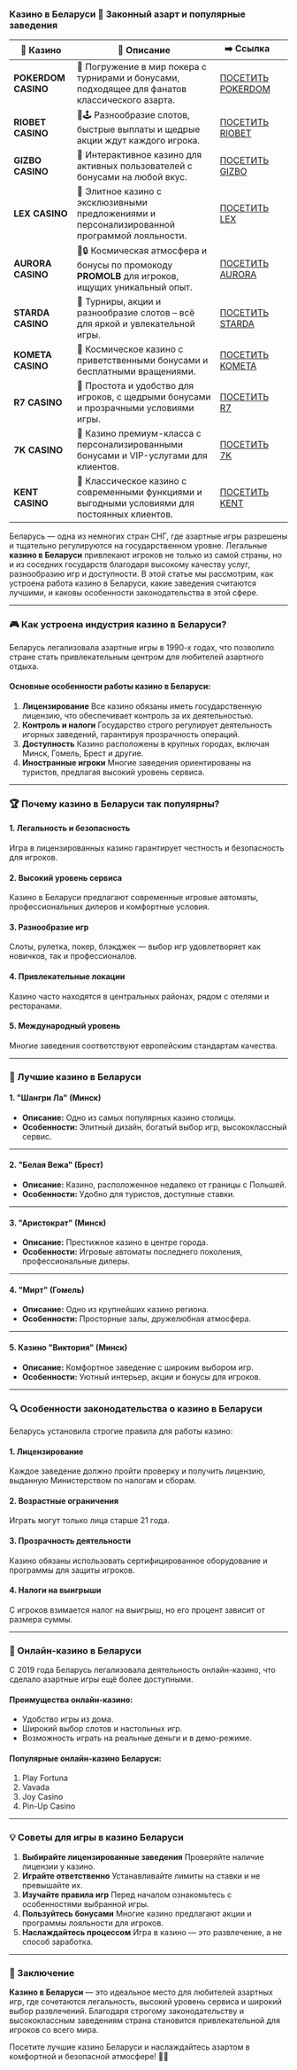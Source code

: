 ### Казино в Беларуси 🎰 Законный азарт и популярные заведения
| 🎰 Казино           | 📜 Описание                                                                                       | ➡️ Ссылка                                                                                          |   |
| ------------------- | ------------------------------------------------------------------------------------------------- | -------------------------------------------------------------------------------------------------- | - |
| **POKERDOM CASINO** | 🎲 Погружение в мир покера с турнирами и бонусами, подходящее для фанатов классического азарта.   | [ПОСЕТИТЬ POKERDOM](https://brandplay.link/FwVc4f)                                                 |   |
| **RIOBET CASINO**   | 🌟🕹️ Разнообразие слотов, быстрые выплаты и щедрые акции ждут каждого игрока.                    | [ПОСЕТИТЬ RIOBET](https://brandplay.link/TnjsxFvH)                                                 |   |
| **GIZBO CASINO**    | 🚀 Интерактивное казино для активных пользователей с бонусами на любой вкус.                      | [ПОСЕТИТЬ GIZBO](https://brandplay.link/rvzLrVLp)                                                  |   |
| **LEX CASINO**      | 🎰 Элитное казино с эксклюзивными предложениями и персонализированной программой лояльности.      | [ПОСЕТИТЬ LEX](https://brandplay.link/VMqNXPFs)                                                    |   |
| **AURORA CASINO**   | 🌌🔒 Космическая атмосфера и бонусы по промокоду **PROMOLB** для игроков, ищущих уникальный опыт. | [ПОСЕТИТЬ AURORA](https://10trafic-stat2.com/click/668546556bcc6313411604bc/6766/13031/subaccount) |   |
| **STARDA CASINO**   | 🌠 Турниры, акции и разнообразие слотов – всё для яркой и увлекательной игры.                     | [ПОСЕТИТЬ STARDA](https://brandplay.link/HDcDrxLk)                                                 |   |
| **KOMETA CASINO**   | 💫 Космическое казино с приветственными бонусами и бесплатными вращениями.                        | [ПОСЕТИТЬ KOMETA](https://brandplay.link/jHzFFYGv)                                                 |   |
| **R7 CASINO**       | 🎯 Простота и удобство для игроков, с щедрыми бонусами и прозрачными условиями игры.              | [ПОСЕТИТЬ R7](https://brandplay.link/dByFXP7h)                                                     |   |
| **7K CASINO**       | 💎 Казино премиум-класса с персонализированными бонусами и VIP-услугами для клиентов.             | [ПОСЕТИТЬ 7K](https://brandplay.link/dd46bNgD)                                                     |   |
| **KENT CASINO**     | 🎲 Классическое казино с современными функциями и выгодными условиями для постоянных клиентов.    | [ПОСЕТИТЬ KENT](https://brandplay.link/XRH1g6Vb)                                                   |   |

Беларусь — одна из немногих стран СНГ, где азартные игры разрешены и тщательно регулируются на государственном уровне. Легальные **казино в Беларуси** привлекают игроков не только из самой страны, но и из соседних государств благодаря высокому качеству услуг, разнообразию игр и доступности. В этой статье мы рассмотрим, как устроена работа казино в Беларуси, какие заведения считаются лучшими, и каковы особенности законодательства в этой сфере.

***

### 🎮 Как устроена индустрия казино в Беларуси?

Беларусь легализовала азартные игры в 1990-х годах, что позволило стране стать привлекательным центром для любителей азартного отдыха.

#### **Основные особенности работы казино в Беларуси:**

1. **Лицензирование**
   Все казино обязаны иметь государственную лицензию, что обеспечивает контроль за их деятельностью.
2. **Контроль и налоги**
   Государство строго регулирует деятельность игорных заведений, гарантируя прозрачность операций.
3. **Доступность**
   Казино расположены в крупных городах, включая Минск, Гомель, Брест и другие.
4. **Иностранные игроки**
   Многие заведения ориентированы на туристов, предлагая высокий уровень сервиса.

***

### 🏆 Почему казино в Беларуси так популярны?

#### **1. Легальность и безопасность**

Игра в лицензированных казино гарантирует честность и безопасность для игроков.

#### **2. Высокий уровень сервиса**

Казино в Беларуси предлагают современные игровые автоматы, профессиональных дилеров и комфортные условия.

#### **3. Разнообразие игр**

Слоты, рулетка, покер, блэкджек — выбор игр удовлетворяет как новичков, так и профессионалов.

#### **4. Привлекательные локации**

Казино часто находятся в центральных районах, рядом с отелями и ресторанами.

#### **5. Международный уровень**

Многие заведения соответствуют европейским стандартам качества.

***

### 🌟 Лучшие казино в Беларуси

#### **1. "Шангри Ла" (Минск)**

* **Описание:** Одно из самых популярных казино столицы.
* **Особенности:** Элитный дизайн, богатый выбор игр, высококлассный сервис.

***

#### **2. "Белая Вежа" (Брест)**

* **Описание:** Казино, расположенное недалеко от границы с Польшей.
* **Особенности:** Удобно для туристов, доступные ставки.

***

#### **3. "Аристократ" (Минск)**

* **Описание:** Престижное казино в центре города.
* **Особенности:** Игровые автоматы последнего поколения, профессиональные дилеры.

***

#### **4. "Мирт" (Гомель)**

* **Описание:** Одно из крупнейших казино региона.
* **Особенности:** Просторные залы, дружелюбная атмосфера.

***

#### **5. Казино "Виктория" (Минск)**

* **Описание:** Комфортное заведение с широким выбором игр.
* **Особенности:** Уютный интерьер, акции и бонусы для игроков.

***

### 🔍 Особенности законодательства о казино в Беларуси

Беларусь установила строгие правила для работы казино:

#### **1. Лицензирование**

Каждое заведение должно пройти проверку и получить лицензию, выданную Министерством по налогам и сборам.

#### **2. Возрастные ограничения**

Играть могут только лица старше 21 года.

#### **3. Прозрачность деятельности**

Казино обязаны использовать сертифицированное оборудование и программы для защиты игроков.

#### **4. Налоги на выигрыши**

С игроков взимается налог на выигрыш, но его процент зависит от размера суммы.

***

### 📱 Онлайн-казино в Беларуси

С 2019 года Беларусь легализовала деятельность онлайн-казино, что сделало азартные игры ещё более доступными.

#### **Преимущества онлайн-казино:**

* Удобство игры из дома.
* Широкий выбор слотов и настольных игр.
* Возможность играть на реальные деньги и в демо-режиме.

#### **Популярные онлайн-казино Беларуси:**

1. Play Fortuna
2. Vavada
3. Joy Casino
4. Pin-Up Casino

***

### 💡 Советы для игры в казино Беларуси

1. **Выбирайте лицензированные заведения**
   Проверяйте наличие лицензии у казино.
2. **Играйте ответственно**
   Устанавливайте лимиты на ставки и не превышайте их.
3. **Изучайте правила игр**
   Перед началом ознакомьтесь с особенностями выбранной игры.
4. **Пользуйтесь бонусами**
   Многие казино предлагают акции и программы лояльности для игроков.
5. **Наслаждайтесь процессом**
   Игра в казино — это развлечение, а не способ заработка.

***

### 🎯 Заключение

**Казино в Беларуси** — это идеальное место для любителей азартных игр, где сочетаются легальность, высокий уровень сервиса и широкий выбор развлечений. Благодаря строгому законодательству и высококлассным заведениям страна становится привлекательной для игроков со всего мира.

Посетите лучшие казино Беларуси и наслаждайтесь азартом в комфортной и безопасной атмосфере! 🎰💎
